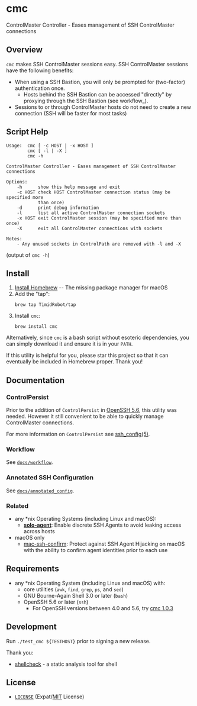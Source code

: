 # cmc

ControlMaster Controller - Eases management of SSH ControlMaster connections


## Overview

`cmc` makes SSH ControlMaster sessions easy. SSH ControlMaster sessions have
the following benefits:
- When using a SSH Bastion, you will only be prompted for (two-factor)
  authentication once.
  - Hosts behind the SSH Bastion can be accessed "directly" by proxying through
    the SSH Bastion (see workflow_).
- Sessions to or through ControlMaster hosts do not need to create a new
  connection (SSH will be faster for most tasks)


## Script Help

```
Usage:  cmc [ -c HOST | -x HOST ]
        cmc [ -l | -X ]
        cmc -h

ControlMaster Controller - Eases management of SSH ControlMaster connections

Options:
    -h      show this help message and exit
    -c HOST check HOST ControlMaster connection status (may be specified more
            than once)
    -d      print debug information
    -l      list all active ControlMaster connection sockets
    -x HOST exit ControlMaster session (may be specified more than once)
    -X      exit all ControlMaster connections with sockets

Notes:
    - Any unused sockets in ControlPath are removed with -l and -X
```
(output of `cmc -h`)


## Install

1. [Install Homebrew][brewinstall] -- The missing package manager for macOS
2. Add the "tap":
    ```shell
    brew tap TimidRobot/tap
    ```
3. Install `cmc`:
    ```
    brew install cmc
    ```

Alternatively, since `cmc` is a bash script without esoteric dependencies,
you can simply download it and ensure it is in your `PATH`.

If this utility is helpful for you, please star this project so that it can
eventually be included in Homebrew proper. Thank you!

[brewinstall]: http://brew.sh/#install


## Documentation


### ControlPersist

Prior to the addition of `ControlPersist` in [OpenSSH 5.6][openssh56], this
utility was needed. However it still convenient to be able to quickly manage
ControlMaster connections.

For more information on `ControlPersist` see [ssh_config(5)][mansshconfig].

[openssh56]: https://www.openssh.com/txt/release-5.6
[mansshconfig]: http://man.openbsd.org/OpenBSD-current/man5/ssh_config.5


### Workflow

See [`docs/workflow`][workflow].

[workflow]: docs/workflow.md


### Annotated SSH Configuration

See [`docs/annotated_config`][annotated].

[annotated]: docs/annotated_config.md


### Related

- any \*nix Operating Systems (including Linux and macOS):
  - **[solo-agent][soloagent]**: Enable discrete SSH Agents to avoid leaking
    access across hosts
- macOS only
  - [mac-ssh-confirm][confirm]: Protect against SSH Agent Hijacking on macOS
    with the ability to confirm agent identities prior to each use

[gacli]: https://github.com/TimidRobot/gacli
[soloagent]: https://github.com/TimidRobot/solo-agent
[confirm]: https://github.com/TimidRobot/mac-ssh-confirm


## Requirements

- any \*nix Operating System (including Linux and macOS) with:
  - core utilities (`awk`, `find`, `grep`, `ps`, and `sed`)
  - GNU Bourne-Again Shell 3.0 or later (`bash`)
  - OpenSSH 5.6 or later (`ssh`)
    - For OpenSSH versions between 4.0 and 5.6, try [cmc 1.0.3][cmc103]

[cmc103]:https://github.com/TimidRobot/cmc/tree/1.0.3


## Development

Run `./test_cmc ${TESTHOST}` prior to signing a new release.

Thank you:
- [shellcheck][shellcheck] - a static analysis tool for shell

[shellcheck]: https://github.com/koalaman/shellcheck


## License

- [`LICENSE`](LICENSE) (Expat/[MIT][mit] License)

[mit]: http://www.opensource.org/licenses/MIT "The MIT License | Open Source Initiative"

